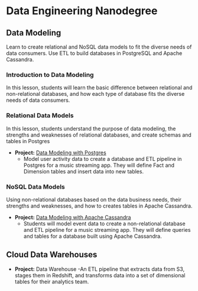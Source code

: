 
# Data Engineering Nanodegree

## Data Modeling

Learn to create relational and NoSQL data models to fit the diverse needs of data consumers. Use ETL to build databases in PostgreSQL and Apache Cassandra.

### Introduction to Data Modeling
In this lesson, students will learn the basic difference between relational and non-relational databases, and how each type of database fits the diverse needs of data consumers.

### Relational Data Models
In this lesson, students understand the purpose of data modeling, the strengths and weaknesses of relational databases, and create schemas and tables in Postgres

- **Project:** [Data Modeling with Postgres](https://github.com/ibinammar/DEND/tree/master/P1.%20Data%20Modeling%20with%20Postgres)
  - Model user activity data to create a database and ETL pipeline in Postgres for a music streaming app. They will define       Fact and Dimension tables and insert data into new tables.

### NoSQL Data Models
Using non-relational databases based on the data business needs, their strengths and weaknesses, and how to creates tables in Apache Cassandra.

- **Project:** [Data Modeling with Apache Cassandra](https://github.com/ibinammar/DEND/tree/master/P2.%20Data%20Modeling%20with%20Apache%20Cassandra)
  - Students will model event data to create a non-relational database and ETL pipeline for a music streaming app. They will define queries     and tables for a database built using Apache Cassandra.

## Cloud Data Warehouses

- **Project:** Data Warehouse
  -An ETL pipeline that extracts data from S3, stages them in Redshift, and transforms data into a set of dimensional tables for their analytics team.
